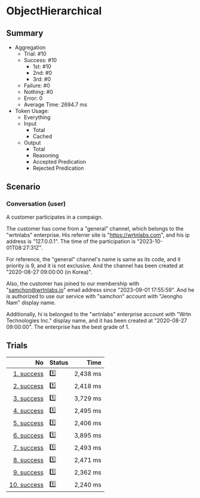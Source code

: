 # ObjectHierarchical
## Summary
  - Aggregation
    - Trial: #10
    - Success: #10
      - 1st: #10
      - 2nd: #0
      - 3rd: #0
    - Failure: #0
    - Nothing: #0
    - Error: 0
    - Average Time: 2694.7 ms
  - Token Usage:
    - Everything
    - Input
      - Total
      - Cached
    - Output
      - Total
      - Reasoning
      - Accepted Predication
      - Rejected Predication

## Scenario
### Conversation (user)
A customer participates in a compaign.

The customer has come from a "general" channel,
which belongs to the "wrtnlabs" enterprise.
His referrer site is "https://wrtnlabs.com",
and his ip address is "127.0.0.1".
The time of the participation is "2023-10-01T08:27:31Z".

For reference, the "general" channel's name is same as its code,
and it priority is 9, and it is not exclusive. And the channel
has been created at "2020-08-27 09:00:00 (in Korea)".

Also, the customer has joined to our membership with
"samchon@wrtnlabs.io" email address since "2023-09-01 17:55:59".
And he is authorized to use our service with "samchon" account
with "Jeongho Nam" display name.

Additionally, hi is belonged to the "wrtnlabs" enterprise account
with "Wrtn Technologies Inc." display name, and it has been created at
"2020-08-27 09:00:00". The enterprise has the best grade of 1.

## Trials
No | Status | Time
---:|:-------|------:
[1. success](./trials/1.success.json) | 1️⃣ | 2,438 ms
[2. success](./trials/2.success.json) | 1️⃣ | 2,418 ms
[3. success](./trials/3.success.json) | 1️⃣ | 3,729 ms
[4. success](./trials/4.success.json) | 1️⃣ | 2,495 ms
[5. success](./trials/5.success.json) | 1️⃣ | 2,406 ms
[6. success](./trials/6.success.json) | 1️⃣ | 3,895 ms
[7. success](./trials/7.success.json) | 1️⃣ | 2,493 ms
[8. success](./trials/8.success.json) | 1️⃣ | 2,471 ms
[9. success](./trials/9.success.json) | 1️⃣ | 2,362 ms
[10. success](./trials/10.success.json) | 1️⃣ | 2,240 ms